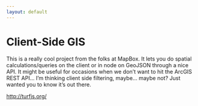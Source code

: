 ```yaml
---
layout: default
---
```

# Client-Side GIS

This is a really cool project from the folks at MapBox. It lets you do spatial calculations/queries on the client or in node on GeoJSON through a nice API. It might be useful for occasions when we don’t want to hit the ArcGIS REST API… I’m thinking client side filtering, maybe… maybe not? Just wanted you to know it’s out there.

http://turfjs.org/
